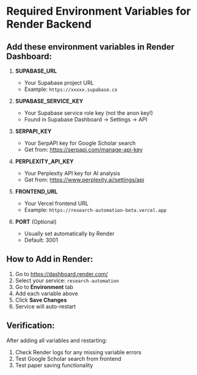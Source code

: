 # Required Environment Variables for Render Backend

## Add these environment variables in Render Dashboard:

1. **SUPABASE_URL**
   - Your Supabase project URL
   - Example: `https://xxxxx.supabase.co`

2. **SUPABASE_SERVICE_KEY**
   - Your Supabase service role key (not the anon key!)
   - Found in Supabase Dashboard → Settings → API

3. **SERPAPI_KEY**
   - Your SerpAPI key for Google Scholar search
   - Get from: https://serpapi.com/manage-api-key

4. **PERPLEXITY_API_KEY**
   - Your Perplexity API key for AI analysis
   - Get from: https://www.perplexity.ai/settings/api

5. **FRONTEND_URL**
   - Your Vercel frontend URL
   - Example: `https://research-automation-beta.vercel.app`

6. **PORT** (Optional)
   - Usually set automatically by Render
   - Default: 3001

## How to Add in Render:

1. Go to https://dashboard.render.com/
2. Select your service: `research-automation`
3. Go to **Environment** tab
4. Add each variable above
5. Click **Save Changes**
6. Service will auto-restart

## Verification:

After adding all variables and restarting:
1. Check Render logs for any missing variable errors
2. Test Google Scholar search from frontend
3. Test paper saving functionality